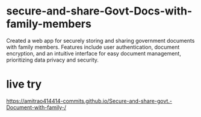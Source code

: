 # secure-and-share-Govt-Docs-with-family-members
Created a web app for securely storing and sharing government documents with family members. Features include user authentication, document encryption, and an intuitive interface for easy document management, prioritizing data privacy and security.
# live try 
https://amitrao414414-commits.github.io/Secure-and-share-govt.-Document-with-family-/
